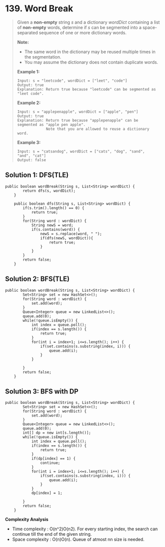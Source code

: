 # 139. Word Break

> Given a **non-empty** string _s_ and a dictionary _wordDict_ containing a list of **non-empty** words, determine if _s_ can be segmented into a space-separated sequence of one or more dictionary words.
>
> **Note:**
>
> * The same word in the dictionary may be reused multiple times in the segmentation.
> * You may assume the dictionary does not contain duplicate words.
>
> **Example 1:**
>
> ```text
> Input: s = "leetcode", wordDict = ["leet", "code"]
> Output: true
> Explanation: Return true because "leetcode" can be segmented as "leet code".
> ```
>
> **Example 2:**
>
> ```text
> Input: s = "applepenapple", wordDict = ["apple", "pen"]
> Output: true
> Explanation: Return true because "applepenapple" can be segmented as "apple pen apple".
>              Note that you are allowed to reuse a dictionary word.
> ```
>
> **Example 3:**
>
> ```text
> Input: s = "catsandog", wordDict = ["cats", "dog", "sand", "and", "cat"]
> Output: false
> ```

## Solution 1: DFS\(TLE\)

```text
public boolean wordBreak(String s, List<String> wordDict) {
        return dfs(s, wordDict);
    }
    
    public boolean dfs(String s, List<String> wordDict) {
        if(s.trim().length() == 0) {
            return true;
        }
        for(String word : wordDict) {
            String newS = word;
            if(s.contains(word)) {
                newS = s.replace(word, " ");
                if(dfs(newS, wordDict)){
                    return true;
                }
            }
        }
        return false;
    }
```



## Solution 2: BFS\(TLE\)

```text
public boolean wordBreak(String s, List<String> wordDict) {
        Set<String> set = new HashSet<>();
        for(String word : wordDict) {
            set.add(word);
        }
        Queue<Integer> queue = new LinkedList<>();
        queue.add(0);
        while(!queue.isEmpty()) {
            int index = queue.poll();
            if(index == s.length()) {
                return true;
            }
            for(int i = index+1; i<=s.length(); i++) {
                if(set.contains(s.substring(index, i))) {
                    queue.add(i);
                }
            }

        }
        return false;
    }
```

## Solution 3: BFS with DP

```text
public boolean wordBreak(String s, List<String> wordDict) {
        Set<String> set = new HashSet<>();
        for(String word : wordDict) {
            set.add(word);
        }
        Queue<Integer> queue = new LinkedList<>();
        queue.add(0);
        int[] dp = new int[s.length()];
        while(!queue.isEmpty()) {
            int index = queue.poll();
            if(index == s.length()) {
                return true;
            }
            if(dp[index] == 1) {
                continue;
            }
            for(int i = index+1; i<=s.length(); i++) {
                if(set.contains(s.substring(index, i))) {
                    queue.add(i);
                }
            }
            dp[index] = 1;

        }
        return false;
    }
```

**Complexity Analysis**

* Time complexity : O\(n^2\)O\(n​2​​\). For every starting index, the search can continue till the end of the given string.
* Space complexity : O\(n\)O\(n\). Queue of atmost nn size is needed.

